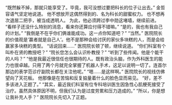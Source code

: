 “既然躲不掉，那就只能享受了。毕竟，我可没想过要把科长的位子让出去。”
金哲容语气坚定地说道。
他不想放开这偶然得到的、名为科长的甜蜜权力。
也不想再次退居二把手，被当成透明人。
为此，他必须跨过李中勋这堵墙，继续前进。
“看样子还没什么特别的消息，看来你还算应付得不错嘛。”
“是的，我也有我自己的计划。”
“我倒是不在乎你们俩谁能成功。这一点你知道吧？”
“当然。”
医院院长的价值观是‘赢者就是自己人’。他不是那种会给讨厌的家伙多块糕的人，而是会给赢家多块糕的类型。
“话说回来……”
医院院长顿了顿，继续说道。
“你们科室有个叫朴在贤的教授吧？”
“院长您怎么会认识朴教授？”
“听到了些传闻。他是个能干的人吗？”
“他是我最近很信任也很期待的人。既有政治头脑，作为外科医生的能力也很卓越。只用了两个月就完全掌握了机器人手术，这足以说明一切了。连首尔那边的表学范诊疗副院长都在关注他呢。”
“嗯……是这样啊。”
医院院长的视线仿佛望向了天花板。
他那像是在苦恼和反复掂量着什么的脸色显而易见。
“好，差不多该进入正题了。”
“其实，最近我们科室有位专科培训医生因急性心肌梗死接受了治疗。虽然具体原因不明，但我们认为是过度劳累和压力造成的。”
“所以，你是想让我补充人手？”
医院院长先切入了正题。